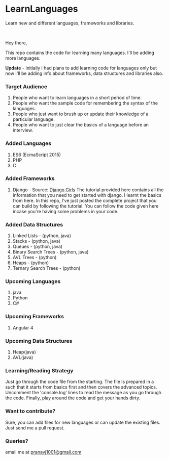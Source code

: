 # LearnLanguages
Learn new and different languages, frameworks and libraries.

<br>

Hey there, 

This repo contains the code for learning many languages. I'll be adding more languages.

**Update** - Initially I had plans to add learning code for languages only but now I'll be adding info about frameworks, data structures and libraries also.

### Target Audience

1. People who want to learn languages in a short period of time.
2. People who want the sample code for remembering the syntax of the languages.
3. People who just want to brush up or update their knowledge of a particular language.
4. People who want to just clear the basics of a language before an interview.

### Added Languages

1. ES6 (EcmaScript 2015)
2. PHP
3. C

### Added Frameworks

1. Django - Source: [Django Girls](https://tutorial.djangogirls.org/en/) The tutorial provided here contains all the information that you need to get started with django. I learnt the basics from here. In this repo, I've just posted the complete project that you can build by following the tutorial. You can follow the code given here incase you're having some problems in your code.

### Added Data Structures

1. Linked Lists - (python, java)
2. Stacks - (python, java)
3. Queues - (python, java)
4. Binary Search Trees - (python, java)
5. AVL Trees - (python)
6. Heaps - (python)
7. Ternary Search Trees - (python)

### Upcoming Languages

1. java
2. Python
3. C#

### Upcoming Frameworks

1. Angular 4

### Upcoming Data Structures
1. Heap(java)
2. AVL(java)

### Learning/Reading Strategy

Just go through the code file from the starting. The file is prepared in a such that it starts from basics first and then covers the advanced topics.
Uncomment the 'console.log' lines to read the message as you go through the code. Finally, play around the code and get your hands dirty.

### Want to contribute?

Sure, you can add files for new languages or can update the existing files. Just send me a pull request.

### Queries?

email me at pranavj1001@gmail.com
